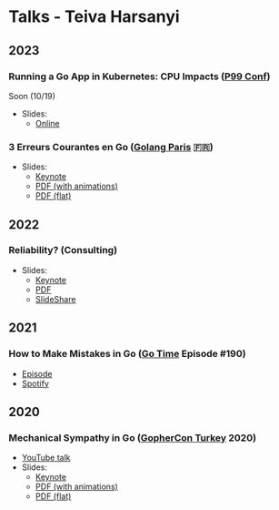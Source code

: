 # Talks - Teiva Harsanyi

## 2023

### Running a Go App in Kubernetes: CPU Impacts ([P99 Conf](https://www.p99conf.io/))

Soon (10/19)

* Slides:
    * [Online](https://docs.google.com/presentation/d/e/2PACX-1vQxrm0UPjpjXx3Xd1VWj3Qej9tlIa35Hd60-x3XmCw5p9_UHgXmYzqRCGxeqXt-TOisCvOU3n1zwiCU/pub?start=false&loop=false&delayms=60000)

### 3 Erreurs Courantes en Go ([Golang Paris](https://www.meetup.com/fr-FR/golang-paris/) 🇫🇷)

* Slides:
    * [Keynote](3-erreurs-courantes-go.key)
    * [PDF (with animations)](3-erreurs-courantes-go-animations.pdf)
    * [PDF (flat)](3-erreurs-courantes-go-flat.pdf)

## 2022

### Reliability? (Consulting)

* Slides:
    * [Keynote](reliability.key)
    * [PDF](reliability.pdf)
    * [SlideShare](https://www.slideshare.net/TeivaHarsanyi/reliability-251744387)

## 2021

###  How to Make Mistakes in Go ([Go Time](https://changelog.com/gotime) Episode #190)

* [Episode](https://changelog.com/gotime/190)
* [Spotify](https://open.spotify.com/episode/0K1DImrxHCy6E7zVY4AxMZ?si=akroInsPQ1mM5B5V2tHLUw&dl_branch=1)

## 2020

### Mechanical Sympathy in Go ([GopherCon Turkey](https://gophercon.ist/) 2020)

* [YouTube talk](https://www.youtube.com/watch?v=cetmDfqr2BU)
* Slides:
    * [Keynote](mechanical-sympathy.key)
    * [PDF (with animations)](mechanical-sympathy-animations.pdf)
    * [PDF (flat)](mechanical-sympathy-flat.pdf)

